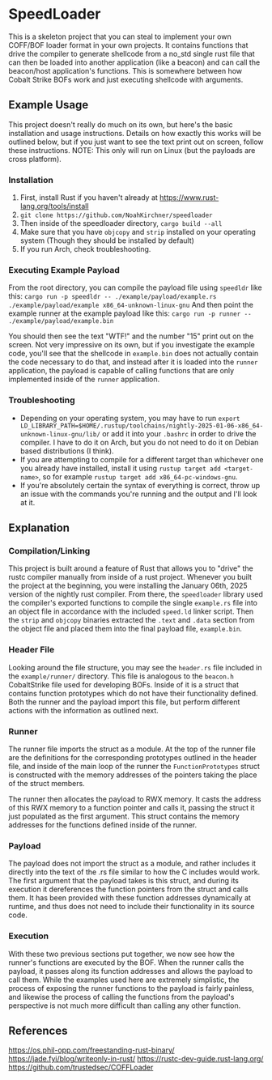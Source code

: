 # SpeedLoader
This is a skeleton project that you can steal to implement your own COFF/BOF loader format in your own projects. It contains functions that drive the compiler to generate shellcode from a no_std single rust file that can then be loaded into another application (like a beacon) and can call the beacon/host application's functions. This is somewhere between how Cobalt Strike BOFs work and just executing shellcode with arguments.

## Example Usage
This project doesn't really do much on its own, but here's the basic installation and usage instructions. Details on how exactly this works will be outlined below, but if you just want to see the text print out on screen, follow these instructions. NOTE: This only will run on Linux (but the payloads are cross platform).
### Installation
1. First, install Rust if you haven't already at https://www.rust-lang.org/tools/install
2. `git clone https://github.com/NoahKirchner/speedloader`
3. Then inside of the speedloader directory, `cargo build --all`
4. Make sure that you have `objcopy` and `strip` installed on your operating system (Though they should be installed by default)
5. If you run Arch, check troubleshooting.

### Executing Example Payload 
From the root directory, you can compile the payload file using `speedldr` like this:
`cargo run -p speedldr -- ./example/payload/example.rs ./example/payload/example x86_64-unknown-linux-gnu`
And then point the example runner at the example payload like this:
`cargo run -p runner -- ./example/payload/example.bin`

You should then see the text "WTF!" and the number "15" print out on the screen. Not very impressive on its own, but if you investigate the example code, you'll see that the shellcode in `example.bin` does not actually contain the code necessary to do that, and instead after it is loaded into the `runner` application, the payload is capable of calling functions that are only implemented inside of the `runner` application.

### Troubleshooting
* Depending on your operating system, you may have to run `export LD_LIBRARY_PATH=$HOME/.rustup/toolchains/nightly-2025-01-06-x86_64-unknown-linux-gnu/lib/` or add it into your `.bashrc` in order to drive the compiler. I have to do it on Arch, but you do not need to do it on Debian based distributions (I think).
* If you are attempting to compile for a different target than whichever one you already have installed, install it using `rustup target add <target-name>`, so for example `rustup target add x86_64-pc-windows-gnu`.
* If you're absolutely certain the syntax of everything is correct, throw up an issue with the commands you're running and the output and I'll look at it.

## Explanation
### Compilation/Linking
This project is built around a feature of Rust that allows you to "drive" the rustc compiler manually from inside of a rust project. Whenever you built the project at the beginning, you were installing the January 06th, 2025 version of the nightly rust compiler. From there, the `speedloader` library used the compiler's exported functions to compile the single `example.rs` file into an object file in accordance with the included `speed.ld` linker script. Then the `strip` and `objcopy` binaries extracted the `.text` and `.data` section from the object file and placed them into the final payload file, `example.bin`.
### Header File
Looking around the file structure, you may see the `header.rs` file included in the `example/runner/` directory. This file is analogous to the `beacon.h` CobaltStrike file used for developing BOFs. Inside of it is a struct that contains function prototypes which do not have their functionality defined. Both the runner and the payload import this file, but perform different actions with the information as outlined next.
### Runner 
The runner file imports the struct as a module. At the top of the runner file are the definitions for the corresponding prototypes outlined in the header file, and inside of the main loop of the runner the `FunctionPrototypes` struct is constructed with the memory addresses of the pointers taking the place of the struct members.

The runner then allocates the payload to RWX memory. It casts the address of this RWX memory to a function pointer and calls it, passing the struct it just populated as the first argument. This struct contains the memory addresses for the functions defined inside of the runner.

### Payload 
The payload does not import the struct as a module, and rather includes it directly into the text of the .rs file similar to how the C includes would work. The first argument that the payload takes is this struct, and during its execution it dereferences the function pointers from the struct and calls them. It has been provided with these function addresses dynamically at runtime, and thus does not need to include their functionality in its source code.
### Execution 
With these two previous sections put together, we now see how the runner's functions are executed by the BOF. When the runner calls the payload, it passes along its function addresses and allows the payload to call them. While the examples used here are extremely simplistic, the process of exposing the runner functions to the payload is fairly painless, and likewise the process of calling the functions from the payload's perspective is not much more difficult than calling any other function.

## References
https://os.phil-opp.com/freestanding-rust-binary/
https://jade.fyi/blog/writeonly-in-rust/
https://rustc-dev-guide.rust-lang.org/
https://github.com/trustedsec/COFFLoader
